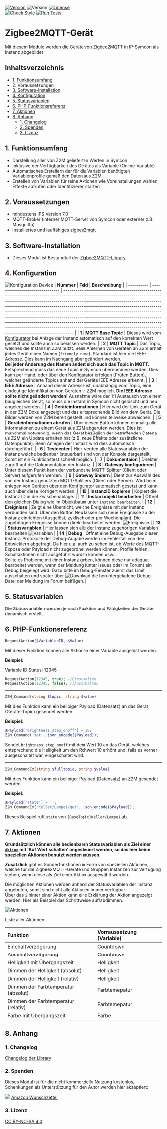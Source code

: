 [![Version](https://img.shields.io/badge/Symcon-PHPModul-red.svg)](https://www.symcon.de/service/dokumentation/entwicklerbereich/sdk-tools/sdk-php/)
![Version](https://img.shields.io/badge/Symcon%20Version-7.0%20%3E-blue.svg)
[![License](https://img.shields.io/badge/License-CC%20BY--NC--SA%204.0-green.svg)](https://creativecommons.org/licenses/by-nc-sa/4.0/)  
[![Check Style](https://github.com/Nall-chan/Zigbee2MQTT/workflows/Check%20Style/badge.svg)](https://github.com/Nall-chan/Zigbee2MQTT/actions)
[![Run Tests](https://github.com/Nall-chan/Zigbee2MQTT/workflows/Run%20Tests/badge.svg)](https://github.com/Nall-chan/Zigbee2MQTT/actions)  

# Zigbee2MQTT-Gerät  <!-- omit in toc -->
   Mit diesem Module werden die Geräte von Zigbee2MQTT in IP-Symcon als Instanz abgebildet

## Inhaltsverzeichnis <!-- omit in toc -->
- [1. Funktionsumfang](#1-funktionsumfang)
- [2. Voraussetzungen](#2-voraussetzungen)
- [3. Software-Installation](#3-software-installation)
- [4. Konfiguration](#4-konfiguration)
- [5. Statusvariablen](#5-statusvariablen)
- [6. PHP-Funktionsreferenz](#6-php-funktionsreferenz)
- [7. Aktionen](#7-aktionen)
- [8. Anhang](#8-anhang)
  - [1. Changelog](#1-changelog)
  - [2. Spenden](#2-spenden)
  - [3. Lizenz](#3-lizenz)

   
## 1. Funktionsumfang

* Darstellung aller von Z2M gelieferten Werten in Symcon
* Inklusive der Verfügbarkeit des Gerätes als Variable (Online-Variable)
* Automatisches Erstellern der für die Variablen benötigten Variablenprofile gemäß den Daten aus Z2M
* Erstellen von Variablen für reine Aktionen wie Voreinstellungen wählen, Effekte aufrufen oder Identifizieren starten
  
## 2. Voraussetzungen

* mindestens IPS Version 7.0
* MQTT-Broker (interner MQTT-Server von Symcon oder externer z.B. Mosquitto)
* installiertes und lauffähiges [zigbee2mqtt](https://www.zigbee2mqtt.io) 
  
## 3. Software-Installation

* Dieses Modul ist Bestandteil der [Zigbee2MQTT-Library](../README.md#3-installation).  

## 4. Konfiguration

   ![Konfiguration Device](imgs/config.png)
| **Nummer** | **Feld**                        | **Beschreibung**                                                                                                                                                                                                                                                                                                                                                                                                                                                                                                                                                                                                                                      |
| ---------- | ------------------------------- | ----------------------------------------------------------------------------------------------------------------------------------------------------------------------------------------------------------------------------------------------------------------------------------------------------------------------------------------------------------------------------------------------------------------------------------------------------------------------------------------------------------------------------------------------------------------------------------------------------------------------------------------------------- |
| **1**      | **MQTT Base Topic**             | Dieses wird vom [Konfigurator](../Configurator/README.md) bei Anlage der Instanz automatisch auf den korrekten Wert gesetzt und sollte auch so belassen werden.                                                                                                                                                                                                                                                                                                                                                                                                                                                                                       |
| **2**      | **MQTT Topic**                  | Das Topic, welches die Instanz in Z2M nutzt. Beim Anlernen von Geräten an Z2m erhält jedes Gerät einen Namen (`friendly_name`). Standard ist hier die IEEE-Adresse. Dies kann im Nachgang aber geändert werden.<br>**Bei jeder Änderung des Namen ändert sich auch das Topic in MQTT.**<br>Entsprechend muss das neue Topic in Symcon übernommen werden. Dies kann per Hand, oder über den [Konfigurator](../Configurator/README.md) erfolgen (Prüfen Button), welcher geänderte Topics anhand der Geräte IEEE Adresse erkennt.                                                                                                                       |
| **3**      | **IEEE Adresse**                | Anhand dieser Adresse ist, unabhängig vom Topic, eine eindeutige Identifikation von Geräten in Z2M möglich. **Die IEEE Adresse sollte nicht geändert werden!** Ausnahme wäre der 1:1 Austausch von einem baugleichen Gerät, so muss die Instanz in Symcon nicht gelöscht und neu angelegt werden.                                                                                                                                                                                                                                                                                                                                                     |
| **4**      | **Geräteinformationen**         | Hier wird der Link zum Gerät in der Z2M Doku angezeigt und das entsprechende Bild von dem Gerät. Die Bilder werden von Z2M bereit gestellt und können teilweise abweichen.                                                                                                                                                                                                                                                                                                                                                                                                                                                                            |
| **5**      | **Geräteinformationen abrufen** | Über diesen Button können einmalig alle Informationen zu einem Gerät aus Z2M abgerufen werden. Dies ist manchmal notwendig, wenn das Gerät bezüglich der betreffenden Datena us Z2M ein Update erhalten hat (z.B. neue Effekte oder zusätzliche Datenpunkte). Beim Anlegen der Instanz wird dies automatisch durchgeführt.                                                                                                                                                                                                                                                                                                                            |
| **6**      | **Testcenter**                  | Hier werden alle Statusvariablen der Instanz welche bedienbar (steuerbar) sind von der Konsole dargestellt. Somit ist ein Funktionstest schnell möglich.                                                                                                                                                                                                                                                                                                                                                                                                                                                                                              |
| **7**      | **Dokumentaion**                | Direkter zugriff auf die Dokumentation der Instanz.                                                                                                                                                                                                                                                                                                                                                                                                                                                                                                                                                                                                   |
| **8**      | **Gateway konfigurieren**       | Unter diesem Punkt kann der verbundene MQTT-Splitter (Client oder Server) aufgerufen werden.                                                                                                                                                                                                                                                                                                                                                                                                                                                                                                                                                          |
| **9**      | **Gateway ändern**              | Dient zur Auswahl des von der Instanz genutzten MQTT-Splitters (Client oder Server).  Wird beim anlegen von Geräten über den [Konfigurator](../Configurator/README.md) automatisch gesetzt und kann auch über diese Korrigert werden.                                                                                                                                                                                                                                                                                                                                                                                                                 |
| **10**     | **InstanzID kopieren**          | Kopiert die Instanz ID in die Zwischenablage.                                                                                                                                                                                                                                                                                                                                                                                                                                                                                                                                                                                                         |
| **11**     | **Instanzobjekt bearbeiten**    | Öffnet den gleichen Dialog wie im Objektbaum unter `Instanz bearbeiten`.                                                                                                                                                                                                                                                                                                                                                                                                                                                                                                                                                                              |
| **12**     | **Ereignisse**                  | Zeigt eine Übersicht, welche Ereignisse mit der Instanz verbunden sind. Über den Button Neu lassen sich neue Ereignisse zu der Instanz einrichten (Ausgelöst, zyklisch oder per Wochenplan). Die zugehörigen Eregnisse können direkt bearbeitet werden. ![Ereignisse](imgs/events.jpg)                                                                                                                                                                                                                                                                                                                                                                |
| **13**     | **Statusvariablen**             | Hier lassen sich alle der Instanz zugehörigen Variablen bearbeiten ![Variablen](imgs/variablen.png)                                                                                                                                                                                                                                                                                                                                                                                                                                                                                                                                                   |
| **14**     | **Debug**                       | Öffnet eine Debug-Ausgabe dieser Instanz. Protokolle der Debug-Augabe werden im Fehlerfall von den Entwicklern abgefragt. Da hier u.a. auch zu sehen ist, ob Werte des MQTT-Expose oder Payload nicht zugeordnet werden können, Profile fehlen, Schaltaktionen nicht ausgeführt wurden können usw...<br>Sollte es Probleme mit einer Instanz geben, können diese nur adäquat bearbeitet werden, wenn der Meldung (unter Issues oder im Forum) ein Debug beigelegt wird. Dazu bitte im Debug-Fenster zuerst das Limit ausschalten und später über ![Download](imgs/download-debug.png) die heruntergeladene Debug-Datei der Meldung im Forum beifügen. |

## 5. Statusvariablen

Die Statusvariablen werden je nach Funktion und Fähigkeiten der Geräte dynamisch erstellt.  

## 6. PHP-Funktionsreferenz

   ```php
   RequestAction($VariablenID, $Value);
   ```
   Mit dieser Funktion können alle Aktionen einer Variable ausgelöst werden.

   **Beispiel:**

   Variable ID Status: 12345
   ```php
   RequestAction(12345, true); //Einschalten
   RequestAction(12345, false); //Ausschalten
   ```

---

   ```php
   Z2M_Command(string $topic, string $value)
   ```
   Mit dies Funktion kann ein belibiger Payload (Datensatz) an das Gerät (Geräte-Topic) gesendet werden.

   **Beispiel:**

   ```php
   $Payload['brightness_step_onoff'] = 10;
   Z2M_Command('set', json_encode($Payload));
   ```
   Sendet `brightness_step_onoff` mit dem Wert 10 an das Gerät, welches entsprechend die Helligkeit um den Rohwert 10 erhöht und, falls es vorher ausgeschaltet war, eingeschaltet wird.

---

   ```php
   Z2M_CommandEx(string $fulltopic, string $value)
   ```
   Mit dies Funktion kann ein belibiger Payload (Datensatz) an Z2M gesendet werden.

   **Beispiel:**

   ```php
   $Payload['state'] = '';
   Z2M_CommandEx('Keller/Lampe1/get', json_encode($Payload));
   ```

   Dieses Beispiel ruft `state` von `{BaseTopic}Keller/Lampe1` ab.
   
## 7. Aktionen

__Grundsätzlich können alle bedienbaren Statusvariablen als Ziel einer [`Aktion`](https://www.symcon.de/service/dokumentation/konzepte/automationen/ablaufplaene/aktionen/) mit 'Auf Wert schalten' angesteuert werden, so das hier keine speziellen Aktionen benutzt werden müssen.__

**Zusätzlich** gibt es Sonderfunktionen in Form von speziellen Aktionen, welche für die Zigbee2MQTT-Geräte und Gruppen Instanzen zur Verfügung stehen, wenn diese als Ziel einer Aktion ausgewählt wurden.

Die möglichen Aktionen werden anhand der Statusvariablen der Instanz angeboten, somit sind nicht alle Aktionen immer verfügbar.  
Über das `i` hinter einer Aktion kann eine Erklärung der Aktion angezeigt werden.
Hier als Beispiel das Schrittweise auf/abdimmen.  

![Aktionen](imgs/actions.png) 

Liste aller Aktionen:

| Funktion                            | Vorraussetzung (Variable) |
| :---------------------------------- | :------------------------ |
| Einchaltverzögerung                 | Countdown                 |
| Auschaltverzögerung                 | Countdown                 |
| Helligkeit mit Übergangszeit        | Helligkeit                |
| Dimmen der Helligkeit (absolut)     | Helligkeit                |
| Dimmen der Helligkeit (relativ)     | Helligkeit                |
| Dimmen der Farbtemperatur (absolut) | Farbtemepatur             |
| Dimmen der Farbtemperatur (relativ) | Farbtemepatur             |
| Farbe mit Übergangszeit             | Farbe                     |

## 8. Anhang

### 1. Changelog

[Changelog der Library](../README.md#5-changelog)

### 2. Spenden

Dieses Modul ist für die nicht kommerzielle Nutzung kostenlos, Schenkungen als Unterstützung für den Autor werden hier akzeptiert:

<a href="https://www.paypal.com/cgi-bin/webscr?cmd=_s-xclick&hosted_button_id=EK4JRP87XLSHW" target="_blank"><img src="https://www.paypalobjects.com/de_DE/DE/i/btn/btn_donate_LG.gif" border="0" /></a> <a href="https://www.amazon.de/hz/wishlist/ls/3JVWED9SZMDPK?ref_=wl_share" target="_blank">Amazon Wunschzettel</a>

### 3. Lizenz

[CC BY-NC-SA 4.0](https://creativecommons.org/licenses/by-nc-sa/4.0/)